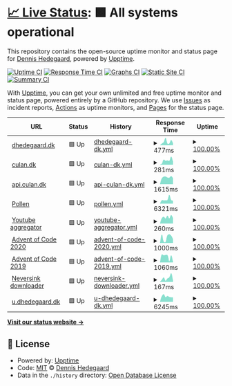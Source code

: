 # [📈 Live Status](https://upptime.dhedegaard.dk): <!--live status--> **🟩 All systems operational**

This repository contains the open-source uptime monitor and status page for [Dennis Hedegaard](https://dhedegaard.dk/), powered by [Upptime](https://github.com/upptime/upptime).

[![Uptime CI](https://github.com/koj-co/upptime/workflows/Uptime%20CI/badge.svg)](https://github.com/koj-co/upptime/actions?query=workflow%3A%22Uptime+CI%22)
[![Response Time CI](https://github.com/koj-co/upptime/workflows/Response%20Time%20CI/badge.svg)](https://github.com/koj-co/upptime/actions?query=workflow%3A%22Response+Time+CI%22)
[![Graphs CI](https://github.com/koj-co/upptime/workflows/Graphs%20CI/badge.svg)](https://github.com/koj-co/upptime/actions?query=workflow%3A%22Graphs+CI%22)
[![Static Site CI](https://github.com/koj-co/upptime/workflows/Static%20Site%20CI/badge.svg)](https://github.com/koj-co/upptime/actions?query=workflow%3A%22Static+Site+CI%22)
[![Summary CI](https://github.com/koj-co/upptime/workflows/Summary%20CI/badge.svg)](https://github.com/koj-co/upptime/actions?query=workflow%3A%22Summary+CI%22)

With [Upptime](https://upptime.js.org), you can get your own unlimited and free uptime monitor and status page, powered entirely by a GitHub repository. We use [Issues](https://github.com/dhedegaard/upptime/issues) as incident reports, [Actions](https://github.com/dhedegaard/upptime/actions) as uptime monitors, and [Pages](https://upptime.dhedegaard.dk) for the status page.

<!--start: status pages-->
<!-- This summary is generated by Upptime (https://github.com/upptime/upptime) -->
<!-- Do not edit this manually, your changes will be overwritten -->
<!-- prettier-ignore -->
| URL | Status | History | Response Time | Uptime |
| --- | ------ | ------- | ------------- | ------ |
| <img alt="" src="https://icons.duckduckgo.com/ip3/www.dhedegaard.dk.ico" height="13"> [dhedegaard.dk](https://www.dhedegaard.dk) | 🟩 Up | [dhedegaard-dk.yml](https://github.com/dhedegaard/upptime/commits/HEAD/history/dhedegaard-dk.yml) | <details><summary><img alt="Response time graph" src="./graphs/dhedegaard-dk/response-time-week.png" height="20"> 477ms</summary><br><a href="https://status.dhedegaard.dk/history/dhedegaard-dk"><img alt="Response time 359" src="https://img.shields.io/endpoint?url=https%3A%2F%2Fraw.githubusercontent.com%2Fdhedegaard%2Fupptime%2FHEAD%2Fapi%2Fdhedegaard-dk%2Fresponse-time.json"></a><br><a href="https://status.dhedegaard.dk/history/dhedegaard-dk"><img alt="24-hour response time 469" src="https://img.shields.io/endpoint?url=https%3A%2F%2Fraw.githubusercontent.com%2Fdhedegaard%2Fupptime%2FHEAD%2Fapi%2Fdhedegaard-dk%2Fresponse-time-day.json"></a><br><a href="https://status.dhedegaard.dk/history/dhedegaard-dk"><img alt="7-day response time 477" src="https://img.shields.io/endpoint?url=https%3A%2F%2Fraw.githubusercontent.com%2Fdhedegaard%2Fupptime%2FHEAD%2Fapi%2Fdhedegaard-dk%2Fresponse-time-week.json"></a><br><a href="https://status.dhedegaard.dk/history/dhedegaard-dk"><img alt="30-day response time 353" src="https://img.shields.io/endpoint?url=https%3A%2F%2Fraw.githubusercontent.com%2Fdhedegaard%2Fupptime%2FHEAD%2Fapi%2Fdhedegaard-dk%2Fresponse-time-month.json"></a><br><a href="https://status.dhedegaard.dk/history/dhedegaard-dk"><img alt="1-year response time 360" src="https://img.shields.io/endpoint?url=https%3A%2F%2Fraw.githubusercontent.com%2Fdhedegaard%2Fupptime%2FHEAD%2Fapi%2Fdhedegaard-dk%2Fresponse-time-year.json"></a></details> | <details><summary><a href="https://status.dhedegaard.dk/history/dhedegaard-dk">100.00%</a></summary><a href="https://status.dhedegaard.dk/history/dhedegaard-dk"><img alt="All-time uptime 100.00%" src="https://img.shields.io/endpoint?url=https%3A%2F%2Fraw.githubusercontent.com%2Fdhedegaard%2Fupptime%2FHEAD%2Fapi%2Fdhedegaard-dk%2Fuptime.json"></a><br><a href="https://status.dhedegaard.dk/history/dhedegaard-dk"><img alt="24-hour uptime 100.00%" src="https://img.shields.io/endpoint?url=https%3A%2F%2Fraw.githubusercontent.com%2Fdhedegaard%2Fupptime%2FHEAD%2Fapi%2Fdhedegaard-dk%2Fuptime-day.json"></a><br><a href="https://status.dhedegaard.dk/history/dhedegaard-dk"><img alt="7-day uptime 100.00%" src="https://img.shields.io/endpoint?url=https%3A%2F%2Fraw.githubusercontent.com%2Fdhedegaard%2Fupptime%2FHEAD%2Fapi%2Fdhedegaard-dk%2Fuptime-week.json"></a><br><a href="https://status.dhedegaard.dk/history/dhedegaard-dk"><img alt="30-day uptime 100.00%" src="https://img.shields.io/endpoint?url=https%3A%2F%2Fraw.githubusercontent.com%2Fdhedegaard%2Fupptime%2FHEAD%2Fapi%2Fdhedegaard-dk%2Fuptime-month.json"></a><br><a href="https://status.dhedegaard.dk/history/dhedegaard-dk"><img alt="1-year uptime 100.00%" src="https://img.shields.io/endpoint?url=https%3A%2F%2Fraw.githubusercontent.com%2Fdhedegaard%2Fupptime%2FHEAD%2Fapi%2Fdhedegaard-dk%2Fuptime-year.json"></a></details>
| <img alt="" src="https://icons.duckduckgo.com/ip3/www.culan.dk.ico" height="13"> [culan.dk](https://www.culan.dk) | 🟩 Up | [culan-dk.yml](https://github.com/dhedegaard/upptime/commits/HEAD/history/culan-dk.yml) | <details><summary><img alt="Response time graph" src="./graphs/culan-dk/response-time-week.png" height="20"> 281ms</summary><br><a href="https://status.dhedegaard.dk/history/culan-dk"><img alt="Response time 446" src="https://img.shields.io/endpoint?url=https%3A%2F%2Fraw.githubusercontent.com%2Fdhedegaard%2Fupptime%2FHEAD%2Fapi%2Fculan-dk%2Fresponse-time.json"></a><br><a href="https://status.dhedegaard.dk/history/culan-dk"><img alt="24-hour response time 364" src="https://img.shields.io/endpoint?url=https%3A%2F%2Fraw.githubusercontent.com%2Fdhedegaard%2Fupptime%2FHEAD%2Fapi%2Fculan-dk%2Fresponse-time-day.json"></a><br><a href="https://status.dhedegaard.dk/history/culan-dk"><img alt="7-day response time 281" src="https://img.shields.io/endpoint?url=https%3A%2F%2Fraw.githubusercontent.com%2Fdhedegaard%2Fupptime%2FHEAD%2Fapi%2Fculan-dk%2Fresponse-time-week.json"></a><br><a href="https://status.dhedegaard.dk/history/culan-dk"><img alt="30-day response time 230" src="https://img.shields.io/endpoint?url=https%3A%2F%2Fraw.githubusercontent.com%2Fdhedegaard%2Fupptime%2FHEAD%2Fapi%2Fculan-dk%2Fresponse-time-month.json"></a><br><a href="https://status.dhedegaard.dk/history/culan-dk"><img alt="1-year response time 423" src="https://img.shields.io/endpoint?url=https%3A%2F%2Fraw.githubusercontent.com%2Fdhedegaard%2Fupptime%2FHEAD%2Fapi%2Fculan-dk%2Fresponse-time-year.json"></a></details> | <details><summary><a href="https://status.dhedegaard.dk/history/culan-dk">100.00%</a></summary><a href="https://status.dhedegaard.dk/history/culan-dk"><img alt="All-time uptime 100.00%" src="https://img.shields.io/endpoint?url=https%3A%2F%2Fraw.githubusercontent.com%2Fdhedegaard%2Fupptime%2FHEAD%2Fapi%2Fculan-dk%2Fuptime.json"></a><br><a href="https://status.dhedegaard.dk/history/culan-dk"><img alt="24-hour uptime 100.00%" src="https://img.shields.io/endpoint?url=https%3A%2F%2Fraw.githubusercontent.com%2Fdhedegaard%2Fupptime%2FHEAD%2Fapi%2Fculan-dk%2Fuptime-day.json"></a><br><a href="https://status.dhedegaard.dk/history/culan-dk"><img alt="7-day uptime 100.00%" src="https://img.shields.io/endpoint?url=https%3A%2F%2Fraw.githubusercontent.com%2Fdhedegaard%2Fupptime%2FHEAD%2Fapi%2Fculan-dk%2Fuptime-week.json"></a><br><a href="https://status.dhedegaard.dk/history/culan-dk"><img alt="30-day uptime 100.00%" src="https://img.shields.io/endpoint?url=https%3A%2F%2Fraw.githubusercontent.com%2Fdhedegaard%2Fupptime%2FHEAD%2Fapi%2Fculan-dk%2Fuptime-month.json"></a><br><a href="https://status.dhedegaard.dk/history/culan-dk"><img alt="1-year uptime 100.00%" src="https://img.shields.io/endpoint?url=https%3A%2F%2Fraw.githubusercontent.com%2Fdhedegaard%2Fupptime%2FHEAD%2Fapi%2Fculan-dk%2Fuptime-year.json"></a></details>
| <img alt="" src="https://icons.duckduckgo.com/ip3/api.culan.dk.ico" height="13"> [api.culan.dk](https://api.culan.dk/graphql) | 🟩 Up | [api-culan-dk.yml](https://github.com/dhedegaard/upptime/commits/HEAD/history/api-culan-dk.yml) | <details><summary><img alt="Response time graph" src="./graphs/api-culan-dk/response-time-week.png" height="20"> 1615ms</summary><br><a href="https://status.dhedegaard.dk/history/api-culan-dk"><img alt="Response time 1553" src="https://img.shields.io/endpoint?url=https%3A%2F%2Fraw.githubusercontent.com%2Fdhedegaard%2Fupptime%2FHEAD%2Fapi%2Fapi-culan-dk%2Fresponse-time.json"></a><br><a href="https://status.dhedegaard.dk/history/api-culan-dk"><img alt="24-hour response time 1600" src="https://img.shields.io/endpoint?url=https%3A%2F%2Fraw.githubusercontent.com%2Fdhedegaard%2Fupptime%2FHEAD%2Fapi%2Fapi-culan-dk%2Fresponse-time-day.json"></a><br><a href="https://status.dhedegaard.dk/history/api-culan-dk"><img alt="7-day response time 1615" src="https://img.shields.io/endpoint?url=https%3A%2F%2Fraw.githubusercontent.com%2Fdhedegaard%2Fupptime%2FHEAD%2Fapi%2Fapi-culan-dk%2Fresponse-time-week.json"></a><br><a href="https://status.dhedegaard.dk/history/api-culan-dk"><img alt="30-day response time 1662" src="https://img.shields.io/endpoint?url=https%3A%2F%2Fraw.githubusercontent.com%2Fdhedegaard%2Fupptime%2FHEAD%2Fapi%2Fapi-culan-dk%2Fresponse-time-month.json"></a><br><a href="https://status.dhedegaard.dk/history/api-culan-dk"><img alt="1-year response time 1583" src="https://img.shields.io/endpoint?url=https%3A%2F%2Fraw.githubusercontent.com%2Fdhedegaard%2Fupptime%2FHEAD%2Fapi%2Fapi-culan-dk%2Fresponse-time-year.json"></a></details> | <details><summary><a href="https://status.dhedegaard.dk/history/api-culan-dk">100.00%</a></summary><a href="https://status.dhedegaard.dk/history/api-culan-dk"><img alt="All-time uptime 100.00%" src="https://img.shields.io/endpoint?url=https%3A%2F%2Fraw.githubusercontent.com%2Fdhedegaard%2Fupptime%2FHEAD%2Fapi%2Fapi-culan-dk%2Fuptime.json"></a><br><a href="https://status.dhedegaard.dk/history/api-culan-dk"><img alt="24-hour uptime 100.00%" src="https://img.shields.io/endpoint?url=https%3A%2F%2Fraw.githubusercontent.com%2Fdhedegaard%2Fupptime%2FHEAD%2Fapi%2Fapi-culan-dk%2Fuptime-day.json"></a><br><a href="https://status.dhedegaard.dk/history/api-culan-dk"><img alt="7-day uptime 100.00%" src="https://img.shields.io/endpoint?url=https%3A%2F%2Fraw.githubusercontent.com%2Fdhedegaard%2Fupptime%2FHEAD%2Fapi%2Fapi-culan-dk%2Fuptime-week.json"></a><br><a href="https://status.dhedegaard.dk/history/api-culan-dk"><img alt="30-day uptime 100.00%" src="https://img.shields.io/endpoint?url=https%3A%2F%2Fraw.githubusercontent.com%2Fdhedegaard%2Fupptime%2FHEAD%2Fapi%2Fapi-culan-dk%2Fuptime-month.json"></a><br><a href="https://status.dhedegaard.dk/history/api-culan-dk"><img alt="1-year uptime 100.00%" src="https://img.shields.io/endpoint?url=https%3A%2F%2Fraw.githubusercontent.com%2Fdhedegaard%2Fupptime%2FHEAD%2Fapi%2Fapi-culan-dk%2Fuptime-year.json"></a></details>
| <img alt="" src="https://icons.duckduckgo.com/ip3/pollen.dhedegaard.dk.ico" height="13"> [Pollen](https://pollen.dhedegaard.dk) | 🟩 Up | [pollen.yml](https://github.com/dhedegaard/upptime/commits/HEAD/history/pollen.yml) | <details><summary><img alt="Response time graph" src="./graphs/pollen/response-time-week.png" height="20"> 6321ms</summary><br><a href="https://status.dhedegaard.dk/history/pollen"><img alt="Response time 3738" src="https://img.shields.io/endpoint?url=https%3A%2F%2Fraw.githubusercontent.com%2Fdhedegaard%2Fupptime%2FHEAD%2Fapi%2Fpollen%2Fresponse-time.json"></a><br><a href="https://status.dhedegaard.dk/history/pollen"><img alt="24-hour response time 3786" src="https://img.shields.io/endpoint?url=https%3A%2F%2Fraw.githubusercontent.com%2Fdhedegaard%2Fupptime%2FHEAD%2Fapi%2Fpollen%2Fresponse-time-day.json"></a><br><a href="https://status.dhedegaard.dk/history/pollen"><img alt="7-day response time 6321" src="https://img.shields.io/endpoint?url=https%3A%2F%2Fraw.githubusercontent.com%2Fdhedegaard%2Fupptime%2FHEAD%2Fapi%2Fpollen%2Fresponse-time-week.json"></a><br><a href="https://status.dhedegaard.dk/history/pollen"><img alt="30-day response time 4829" src="https://img.shields.io/endpoint?url=https%3A%2F%2Fraw.githubusercontent.com%2Fdhedegaard%2Fupptime%2FHEAD%2Fapi%2Fpollen%2Fresponse-time-month.json"></a><br><a href="https://status.dhedegaard.dk/history/pollen"><img alt="1-year response time 3824" src="https://img.shields.io/endpoint?url=https%3A%2F%2Fraw.githubusercontent.com%2Fdhedegaard%2Fupptime%2FHEAD%2Fapi%2Fpollen%2Fresponse-time-year.json"></a></details> | <details><summary><a href="https://status.dhedegaard.dk/history/pollen">100.00%</a></summary><a href="https://status.dhedegaard.dk/history/pollen"><img alt="All-time uptime 99.42%" src="https://img.shields.io/endpoint?url=https%3A%2F%2Fraw.githubusercontent.com%2Fdhedegaard%2Fupptime%2FHEAD%2Fapi%2Fpollen%2Fuptime.json"></a><br><a href="https://status.dhedegaard.dk/history/pollen"><img alt="24-hour uptime 100.00%" src="https://img.shields.io/endpoint?url=https%3A%2F%2Fraw.githubusercontent.com%2Fdhedegaard%2Fupptime%2FHEAD%2Fapi%2Fpollen%2Fuptime-day.json"></a><br><a href="https://status.dhedegaard.dk/history/pollen"><img alt="7-day uptime 100.00%" src="https://img.shields.io/endpoint?url=https%3A%2F%2Fraw.githubusercontent.com%2Fdhedegaard%2Fupptime%2FHEAD%2Fapi%2Fpollen%2Fuptime-week.json"></a><br><a href="https://status.dhedegaard.dk/history/pollen"><img alt="30-day uptime 100.00%" src="https://img.shields.io/endpoint?url=https%3A%2F%2Fraw.githubusercontent.com%2Fdhedegaard%2Fupptime%2FHEAD%2Fapi%2Fpollen%2Fuptime-month.json"></a><br><a href="https://status.dhedegaard.dk/history/pollen"><img alt="1-year uptime 99.93%" src="https://img.shields.io/endpoint?url=https%3A%2F%2Fraw.githubusercontent.com%2Fdhedegaard%2Fupptime%2FHEAD%2Fapi%2Fpollen%2Fuptime-year.json"></a></details>
| <img alt="" src="https://icons.duckduckgo.com/ip3/ut.dhedegaard.dk.ico" height="13"> [Youtube aggregator](https://ut.dhedegaard.dk) | 🟩 Up | [youtube-aggregator.yml](https://github.com/dhedegaard/upptime/commits/HEAD/history/youtube-aggregator.yml) | <details><summary><img alt="Response time graph" src="./graphs/youtube-aggregator/response-time-week.png" height="20"> 260ms</summary><br><a href="https://status.dhedegaard.dk/history/youtube-aggregator"><img alt="Response time 360" src="https://img.shields.io/endpoint?url=https%3A%2F%2Fraw.githubusercontent.com%2Fdhedegaard%2Fupptime%2FHEAD%2Fapi%2Fyoutube-aggregator%2Fresponse-time.json"></a><br><a href="https://status.dhedegaard.dk/history/youtube-aggregator"><img alt="24-hour response time 281" src="https://img.shields.io/endpoint?url=https%3A%2F%2Fraw.githubusercontent.com%2Fdhedegaard%2Fupptime%2FHEAD%2Fapi%2Fyoutube-aggregator%2Fresponse-time-day.json"></a><br><a href="https://status.dhedegaard.dk/history/youtube-aggregator"><img alt="7-day response time 260" src="https://img.shields.io/endpoint?url=https%3A%2F%2Fraw.githubusercontent.com%2Fdhedegaard%2Fupptime%2FHEAD%2Fapi%2Fyoutube-aggregator%2Fresponse-time-week.json"></a><br><a href="https://status.dhedegaard.dk/history/youtube-aggregator"><img alt="30-day response time 465" src="https://img.shields.io/endpoint?url=https%3A%2F%2Fraw.githubusercontent.com%2Fdhedegaard%2Fupptime%2FHEAD%2Fapi%2Fyoutube-aggregator%2Fresponse-time-month.json"></a><br><a href="https://status.dhedegaard.dk/history/youtube-aggregator"><img alt="1-year response time 369" src="https://img.shields.io/endpoint?url=https%3A%2F%2Fraw.githubusercontent.com%2Fdhedegaard%2Fupptime%2FHEAD%2Fapi%2Fyoutube-aggregator%2Fresponse-time-year.json"></a></details> | <details><summary><a href="https://status.dhedegaard.dk/history/youtube-aggregator">100.00%</a></summary><a href="https://status.dhedegaard.dk/history/youtube-aggregator"><img alt="All-time uptime 100.00%" src="https://img.shields.io/endpoint?url=https%3A%2F%2Fraw.githubusercontent.com%2Fdhedegaard%2Fupptime%2FHEAD%2Fapi%2Fyoutube-aggregator%2Fuptime.json"></a><br><a href="https://status.dhedegaard.dk/history/youtube-aggregator"><img alt="24-hour uptime 100.00%" src="https://img.shields.io/endpoint?url=https%3A%2F%2Fraw.githubusercontent.com%2Fdhedegaard%2Fupptime%2FHEAD%2Fapi%2Fyoutube-aggregator%2Fuptime-day.json"></a><br><a href="https://status.dhedegaard.dk/history/youtube-aggregator"><img alt="7-day uptime 100.00%" src="https://img.shields.io/endpoint?url=https%3A%2F%2Fraw.githubusercontent.com%2Fdhedegaard%2Fupptime%2FHEAD%2Fapi%2Fyoutube-aggregator%2Fuptime-week.json"></a><br><a href="https://status.dhedegaard.dk/history/youtube-aggregator"><img alt="30-day uptime 100.00%" src="https://img.shields.io/endpoint?url=https%3A%2F%2Fraw.githubusercontent.com%2Fdhedegaard%2Fupptime%2FHEAD%2Fapi%2Fyoutube-aggregator%2Fuptime-month.json"></a><br><a href="https://status.dhedegaard.dk/history/youtube-aggregator"><img alt="1-year uptime 100.00%" src="https://img.shields.io/endpoint?url=https%3A%2F%2Fraw.githubusercontent.com%2Fdhedegaard%2Fupptime%2FHEAD%2Fapi%2Fyoutube-aggregator%2Fuptime-year.json"></a></details>
| <img alt="" src="https://icons.duckduckgo.com/ip3/aoc2020.dhedegaard.dk.ico" height="13"> [Advent of Code 2020](https://aoc2020.dhedegaard.dk) | 🟩 Up | [advent-of-code-2020.yml](https://github.com/dhedegaard/upptime/commits/HEAD/history/advent-of-code-2020.yml) | <details><summary><img alt="Response time graph" src="./graphs/advent-of-code-2020/response-time-week.png" height="20"> 1000ms</summary><br><a href="https://status.dhedegaard.dk/history/advent-of-code-2020"><img alt="Response time 746" src="https://img.shields.io/endpoint?url=https%3A%2F%2Fraw.githubusercontent.com%2Fdhedegaard%2Fupptime%2FHEAD%2Fapi%2Fadvent-of-code-2020%2Fresponse-time.json"></a><br><a href="https://status.dhedegaard.dk/history/advent-of-code-2020"><img alt="24-hour response time 1587" src="https://img.shields.io/endpoint?url=https%3A%2F%2Fraw.githubusercontent.com%2Fdhedegaard%2Fupptime%2FHEAD%2Fapi%2Fadvent-of-code-2020%2Fresponse-time-day.json"></a><br><a href="https://status.dhedegaard.dk/history/advent-of-code-2020"><img alt="7-day response time 1000" src="https://img.shields.io/endpoint?url=https%3A%2F%2Fraw.githubusercontent.com%2Fdhedegaard%2Fupptime%2FHEAD%2Fapi%2Fadvent-of-code-2020%2Fresponse-time-week.json"></a><br><a href="https://status.dhedegaard.dk/history/advent-of-code-2020"><img alt="30-day response time 1155" src="https://img.shields.io/endpoint?url=https%3A%2F%2Fraw.githubusercontent.com%2Fdhedegaard%2Fupptime%2FHEAD%2Fapi%2Fadvent-of-code-2020%2Fresponse-time-month.json"></a><br><a href="https://status.dhedegaard.dk/history/advent-of-code-2020"><img alt="1-year response time 862" src="https://img.shields.io/endpoint?url=https%3A%2F%2Fraw.githubusercontent.com%2Fdhedegaard%2Fupptime%2FHEAD%2Fapi%2Fadvent-of-code-2020%2Fresponse-time-year.json"></a></details> | <details><summary><a href="https://status.dhedegaard.dk/history/advent-of-code-2020">100.00%</a></summary><a href="https://status.dhedegaard.dk/history/advent-of-code-2020"><img alt="All-time uptime 99.96%" src="https://img.shields.io/endpoint?url=https%3A%2F%2Fraw.githubusercontent.com%2Fdhedegaard%2Fupptime%2FHEAD%2Fapi%2Fadvent-of-code-2020%2Fuptime.json"></a><br><a href="https://status.dhedegaard.dk/history/advent-of-code-2020"><img alt="24-hour uptime 100.00%" src="https://img.shields.io/endpoint?url=https%3A%2F%2Fraw.githubusercontent.com%2Fdhedegaard%2Fupptime%2FHEAD%2Fapi%2Fadvent-of-code-2020%2Fuptime-day.json"></a><br><a href="https://status.dhedegaard.dk/history/advent-of-code-2020"><img alt="7-day uptime 100.00%" src="https://img.shields.io/endpoint?url=https%3A%2F%2Fraw.githubusercontent.com%2Fdhedegaard%2Fupptime%2FHEAD%2Fapi%2Fadvent-of-code-2020%2Fuptime-week.json"></a><br><a href="https://status.dhedegaard.dk/history/advent-of-code-2020"><img alt="30-day uptime 100.00%" src="https://img.shields.io/endpoint?url=https%3A%2F%2Fraw.githubusercontent.com%2Fdhedegaard%2Fupptime%2FHEAD%2Fapi%2Fadvent-of-code-2020%2Fuptime-month.json"></a><br><a href="https://status.dhedegaard.dk/history/advent-of-code-2020"><img alt="1-year uptime 99.93%" src="https://img.shields.io/endpoint?url=https%3A%2F%2Fraw.githubusercontent.com%2Fdhedegaard%2Fupptime%2FHEAD%2Fapi%2Fadvent-of-code-2020%2Fuptime-year.json"></a></details>
| <img alt="" src="https://icons.duckduckgo.com/ip3/aoc2019.dhedegaard.dk.ico" height="13"> [Advent of Code 2019](https://aoc2019.dhedegaard.dk) | 🟩 Up | [advent-of-code-2019.yml](https://github.com/dhedegaard/upptime/commits/HEAD/history/advent-of-code-2019.yml) | <details><summary><img alt="Response time graph" src="./graphs/advent-of-code-2019/response-time-week.png" height="20"> 1060ms</summary><br><a href="https://status.dhedegaard.dk/history/advent-of-code-2019"><img alt="Response time 680" src="https://img.shields.io/endpoint?url=https%3A%2F%2Fraw.githubusercontent.com%2Fdhedegaard%2Fupptime%2FHEAD%2Fapi%2Fadvent-of-code-2019%2Fresponse-time.json"></a><br><a href="https://status.dhedegaard.dk/history/advent-of-code-2019"><img alt="24-hour response time 1849" src="https://img.shields.io/endpoint?url=https%3A%2F%2Fraw.githubusercontent.com%2Fdhedegaard%2Fupptime%2FHEAD%2Fapi%2Fadvent-of-code-2019%2Fresponse-time-day.json"></a><br><a href="https://status.dhedegaard.dk/history/advent-of-code-2019"><img alt="7-day response time 1060" src="https://img.shields.io/endpoint?url=https%3A%2F%2Fraw.githubusercontent.com%2Fdhedegaard%2Fupptime%2FHEAD%2Fapi%2Fadvent-of-code-2019%2Fresponse-time-week.json"></a><br><a href="https://status.dhedegaard.dk/history/advent-of-code-2019"><img alt="30-day response time 900" src="https://img.shields.io/endpoint?url=https%3A%2F%2Fraw.githubusercontent.com%2Fdhedegaard%2Fupptime%2FHEAD%2Fapi%2Fadvent-of-code-2019%2Fresponse-time-month.json"></a><br><a href="https://status.dhedegaard.dk/history/advent-of-code-2019"><img alt="1-year response time 792" src="https://img.shields.io/endpoint?url=https%3A%2F%2Fraw.githubusercontent.com%2Fdhedegaard%2Fupptime%2FHEAD%2Fapi%2Fadvent-of-code-2019%2Fresponse-time-year.json"></a></details> | <details><summary><a href="https://status.dhedegaard.dk/history/advent-of-code-2019">100.00%</a></summary><a href="https://status.dhedegaard.dk/history/advent-of-code-2019"><img alt="All-time uptime 99.96%" src="https://img.shields.io/endpoint?url=https%3A%2F%2Fraw.githubusercontent.com%2Fdhedegaard%2Fupptime%2FHEAD%2Fapi%2Fadvent-of-code-2019%2Fuptime.json"></a><br><a href="https://status.dhedegaard.dk/history/advent-of-code-2019"><img alt="24-hour uptime 100.00%" src="https://img.shields.io/endpoint?url=https%3A%2F%2Fraw.githubusercontent.com%2Fdhedegaard%2Fupptime%2FHEAD%2Fapi%2Fadvent-of-code-2019%2Fuptime-day.json"></a><br><a href="https://status.dhedegaard.dk/history/advent-of-code-2019"><img alt="7-day uptime 100.00%" src="https://img.shields.io/endpoint?url=https%3A%2F%2Fraw.githubusercontent.com%2Fdhedegaard%2Fupptime%2FHEAD%2Fapi%2Fadvent-of-code-2019%2Fuptime-week.json"></a><br><a href="https://status.dhedegaard.dk/history/advent-of-code-2019"><img alt="30-day uptime 100.00%" src="https://img.shields.io/endpoint?url=https%3A%2F%2Fraw.githubusercontent.com%2Fdhedegaard%2Fupptime%2FHEAD%2Fapi%2Fadvent-of-code-2019%2Fuptime-month.json"></a><br><a href="https://status.dhedegaard.dk/history/advent-of-code-2019"><img alt="1-year uptime 99.93%" src="https://img.shields.io/endpoint?url=https%3A%2F%2Fraw.githubusercontent.com%2Fdhedegaard%2Fupptime%2FHEAD%2Fapi%2Fadvent-of-code-2019%2Fuptime-year.json"></a></details>
| <img alt="" src="https://icons.duckduckgo.com/ip3/neversink.culan.dk.ico" height="13"> [Neversink downloader](https://neversink.culan.dk) | 🟩 Up | [neversink-downloader.yml](https://github.com/dhedegaard/upptime/commits/HEAD/history/neversink-downloader.yml) | <details><summary><img alt="Response time graph" src="./graphs/neversink-downloader/response-time-week.png" height="20"> 167ms</summary><br><a href="https://status.dhedegaard.dk/history/neversink-downloader"><img alt="Response time 403" src="https://img.shields.io/endpoint?url=https%3A%2F%2Fraw.githubusercontent.com%2Fdhedegaard%2Fupptime%2FHEAD%2Fapi%2Fneversink-downloader%2Fresponse-time.json"></a><br><a href="https://status.dhedegaard.dk/history/neversink-downloader"><img alt="24-hour response time 239" src="https://img.shields.io/endpoint?url=https%3A%2F%2Fraw.githubusercontent.com%2Fdhedegaard%2Fupptime%2FHEAD%2Fapi%2Fneversink-downloader%2Fresponse-time-day.json"></a><br><a href="https://status.dhedegaard.dk/history/neversink-downloader"><img alt="7-day response time 167" src="https://img.shields.io/endpoint?url=https%3A%2F%2Fraw.githubusercontent.com%2Fdhedegaard%2Fupptime%2FHEAD%2Fapi%2Fneversink-downloader%2Fresponse-time-week.json"></a><br><a href="https://status.dhedegaard.dk/history/neversink-downloader"><img alt="30-day response time 279" src="https://img.shields.io/endpoint?url=https%3A%2F%2Fraw.githubusercontent.com%2Fdhedegaard%2Fupptime%2FHEAD%2Fapi%2Fneversink-downloader%2Fresponse-time-month.json"></a><br><a href="https://status.dhedegaard.dk/history/neversink-downloader"><img alt="1-year response time 367" src="https://img.shields.io/endpoint?url=https%3A%2F%2Fraw.githubusercontent.com%2Fdhedegaard%2Fupptime%2FHEAD%2Fapi%2Fneversink-downloader%2Fresponse-time-year.json"></a></details> | <details><summary><a href="https://status.dhedegaard.dk/history/neversink-downloader">100.00%</a></summary><a href="https://status.dhedegaard.dk/history/neversink-downloader"><img alt="All-time uptime 98.80%" src="https://img.shields.io/endpoint?url=https%3A%2F%2Fraw.githubusercontent.com%2Fdhedegaard%2Fupptime%2FHEAD%2Fapi%2Fneversink-downloader%2Fuptime.json"></a><br><a href="https://status.dhedegaard.dk/history/neversink-downloader"><img alt="24-hour uptime 100.00%" src="https://img.shields.io/endpoint?url=https%3A%2F%2Fraw.githubusercontent.com%2Fdhedegaard%2Fupptime%2FHEAD%2Fapi%2Fneversink-downloader%2Fuptime-day.json"></a><br><a href="https://status.dhedegaard.dk/history/neversink-downloader"><img alt="7-day uptime 100.00%" src="https://img.shields.io/endpoint?url=https%3A%2F%2Fraw.githubusercontent.com%2Fdhedegaard%2Fupptime%2FHEAD%2Fapi%2Fneversink-downloader%2Fuptime-week.json"></a><br><a href="https://status.dhedegaard.dk/history/neversink-downloader"><img alt="30-day uptime 100.00%" src="https://img.shields.io/endpoint?url=https%3A%2F%2Fraw.githubusercontent.com%2Fdhedegaard%2Fupptime%2FHEAD%2Fapi%2Fneversink-downloader%2Fuptime-month.json"></a><br><a href="https://status.dhedegaard.dk/history/neversink-downloader"><img alt="1-year uptime 97.84%" src="https://img.shields.io/endpoint?url=https%3A%2F%2Fraw.githubusercontent.com%2Fdhedegaard%2Fupptime%2FHEAD%2Fapi%2Fneversink-downloader%2Fuptime-year.json"></a></details>
| <img alt="" src="https://icons.duckduckgo.com/ip3/u.dhedegaard.dk.ico" height="13"> [u.dhedegaard.dk](https://u.dhedegaard.dk) | 🟩 Up | [u-dhedegaard-dk.yml](https://github.com/dhedegaard/upptime/commits/HEAD/history/u-dhedegaard-dk.yml) | <details><summary><img alt="Response time graph" src="./graphs/u-dhedegaard-dk/response-time-week.png" height="20"> 6245ms</summary><br><a href="https://status.dhedegaard.dk/history/u-dhedegaard-dk"><img alt="Response time 5138" src="https://img.shields.io/endpoint?url=https%3A%2F%2Fraw.githubusercontent.com%2Fdhedegaard%2Fupptime%2FHEAD%2Fapi%2Fu-dhedegaard-dk%2Fresponse-time.json"></a><br><a href="https://status.dhedegaard.dk/history/u-dhedegaard-dk"><img alt="24-hour response time 483" src="https://img.shields.io/endpoint?url=https%3A%2F%2Fraw.githubusercontent.com%2Fdhedegaard%2Fupptime%2FHEAD%2Fapi%2Fu-dhedegaard-dk%2Fresponse-time-day.json"></a><br><a href="https://status.dhedegaard.dk/history/u-dhedegaard-dk"><img alt="7-day response time 6245" src="https://img.shields.io/endpoint?url=https%3A%2F%2Fraw.githubusercontent.com%2Fdhedegaard%2Fupptime%2FHEAD%2Fapi%2Fu-dhedegaard-dk%2Fresponse-time-week.json"></a><br><a href="https://status.dhedegaard.dk/history/u-dhedegaard-dk"><img alt="30-day response time 6412" src="https://img.shields.io/endpoint?url=https%3A%2F%2Fraw.githubusercontent.com%2Fdhedegaard%2Fupptime%2FHEAD%2Fapi%2Fu-dhedegaard-dk%2Fresponse-time-month.json"></a><br><a href="https://status.dhedegaard.dk/history/u-dhedegaard-dk"><img alt="1-year response time 5381" src="https://img.shields.io/endpoint?url=https%3A%2F%2Fraw.githubusercontent.com%2Fdhedegaard%2Fupptime%2FHEAD%2Fapi%2Fu-dhedegaard-dk%2Fresponse-time-year.json"></a></details> | <details><summary><a href="https://status.dhedegaard.dk/history/u-dhedegaard-dk">100.00%</a></summary><a href="https://status.dhedegaard.dk/history/u-dhedegaard-dk"><img alt="All-time uptime 100.00%" src="https://img.shields.io/endpoint?url=https%3A%2F%2Fraw.githubusercontent.com%2Fdhedegaard%2Fupptime%2FHEAD%2Fapi%2Fu-dhedegaard-dk%2Fuptime.json"></a><br><a href="https://status.dhedegaard.dk/history/u-dhedegaard-dk"><img alt="24-hour uptime 100.00%" src="https://img.shields.io/endpoint?url=https%3A%2F%2Fraw.githubusercontent.com%2Fdhedegaard%2Fupptime%2FHEAD%2Fapi%2Fu-dhedegaard-dk%2Fuptime-day.json"></a><br><a href="https://status.dhedegaard.dk/history/u-dhedegaard-dk"><img alt="7-day uptime 100.00%" src="https://img.shields.io/endpoint?url=https%3A%2F%2Fraw.githubusercontent.com%2Fdhedegaard%2Fupptime%2FHEAD%2Fapi%2Fu-dhedegaard-dk%2Fuptime-week.json"></a><br><a href="https://status.dhedegaard.dk/history/u-dhedegaard-dk"><img alt="30-day uptime 100.00%" src="https://img.shields.io/endpoint?url=https%3A%2F%2Fraw.githubusercontent.com%2Fdhedegaard%2Fupptime%2FHEAD%2Fapi%2Fu-dhedegaard-dk%2Fuptime-month.json"></a><br><a href="https://status.dhedegaard.dk/history/u-dhedegaard-dk"><img alt="1-year uptime 100.00%" src="https://img.shields.io/endpoint?url=https%3A%2F%2Fraw.githubusercontent.com%2Fdhedegaard%2Fupptime%2FHEAD%2Fapi%2Fu-dhedegaard-dk%2Fuptime-year.json"></a></details>

<!--end: status pages-->

[**Visit our status website →**](https://upptime.dhedegaard.dk)

## 📄 License

- Powered by: [Upptime](https://github.com/upptime/upptime)
- Code: [MIT](./LICENSE) © [Dennis Hedegaard](https://dhedegaard.dk/)
- Data in the `./history` directory: [Open Database License](https://opendatacommons.org/licenses/odbl/1-0/)
